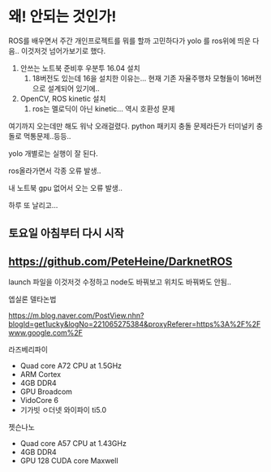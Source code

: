 
# 왜! 안되는 것인가!

ROS를 배우면서 주간 개인프로젝트를 뭐를 할까 고민하다가 yolo 를 ros위에 띄운 다음.. 이것저것 넘어가보기로 했다. 

1. 안쓰는 노트북 준비후 우분투 16.04 설치
   1. 18버전도 있는데 16을 설치한 이유는... 현재 기존 자율주행차 모형들이 16버전으로 설계되어 있기에..
2. OpenCV, ROS kinetic 설치
   1. ros는 멜로딕이 아닌 kinetic... 역시 호환성 문제

여기까지 오는데만 해도 워낙 오래걸렸다. python 패키지 충돌 문제라든가 터미널키 충돌로 먹통문제..등등..

yolo 개별로는 실행이 잘 된다.

ros올라가면서 각종 오류 발생..

내 노트북 gpu 없어서 오는 오류 발생..

하루 또 날리고...

토요일 아침부터 다시 시작
---

## https://github.com/PeteHeine/DarknetROS

launch 파일을 이것저것 수정하고 node도 바꿔보고 위치도 바꿔봐도 안됨.. 






엡실론 델타논법

https://m.blog.naver.com/PostView.nhn?blogId=get1ucky&logNo=221065275384&proxyReferer=https%3A%2F%2Fwww.google.com%2F


라즈베리파이
* Quad core A72 CPU at 1.5GHz
* ARM Cortex
* 4GB DDR4
* GPU Broadcom
* VidoCore 6
* 기가빗 ㅇ더넷 와이파이 ti5.0


젯슨나노
* Quad core A57 CPU at 1.43GHz
* 4GB DDR4
* GPU 128 CUDA core Maxwell